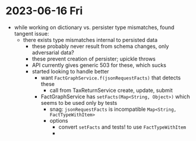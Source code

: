 # 2023-06-16 Fri

- while working on dictionary vs. persister type mismatches, found tangent issue:
    - there exists type mismatches internal to persisted data
        - these probably never result from schema changes, only adversarial data?
        - these prevent creation of persister; upickle throws
        - API currently gives generic 503 for these, which sucks
        - started looking to handle better
            - want `FactGraphService.f(jsonRequestFacts)` that detects these
                - call from TaxReturnService create, update, submit 
            - FactGraphService has `setFacts(Map<String, Object>)` which seems to be used only by tests
                - snag: `jsonRequestFacts` is incompatible `Map<String, FactTypeWithItem>` 
                - options
                    - convert `setFacts` and tests! to use `FactTypeWithItem`
                    - 

